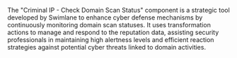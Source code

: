 The "Criminal IP - Check Domain Scan Status" component is a strategic tool developed by Swimlane to enhance cyber defense mechanisms by continuously monitoring domain scan statuses. It uses transformation actions to manage and respond to the reputation data, assisting security professionals in maintaining high alertness levels and efficient reaction strategies against potential cyber threats linked to domain activities.
